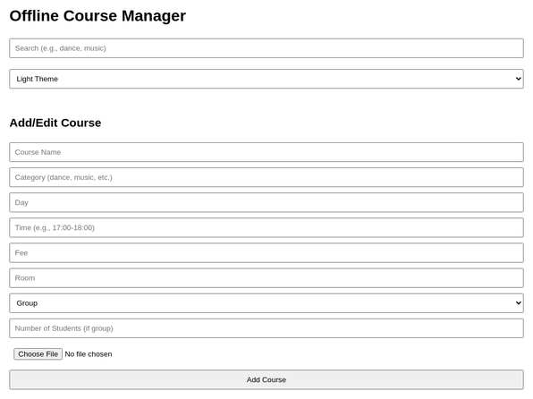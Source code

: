 <!DOCTYPE html>
<html lang="en">
<head>
  <meta charset="UTF-8">
  <meta name="viewport" content="width=device-width, initial-scale=1.0">
  <title>Offline Course Manager</title>
  <style>
    :root {
      --bg-color: #ffffff;
      --text-color: #000000;
    }
    body.dark {
      --bg-color: #1e1e1e;
      --text-color: #ffffff;
    }
    body {
      background-color: var(--bg-color);
      color: var(--text-color);
      font-family: sans-serif;
      padding: 20px;
      max-width: 1200px;
      margin: auto;
    }
    input, select, button {
      padding: 8px;
      margin: 5px 0;
      width: 100%;
      box-sizing: border-box;
    }
    .grid {
      display: grid;
      grid-template-columns: repeat(auto-fill, minmax(300px, 1fr));
      gap: 15px;
    }
    .card {
      border: 1px solid #ccc;
      border-radius: 10px;
      padding: 15px;
      background-color: #f9f9f9;
      display: flex;
      flex-direction: column;
      gap: 5px;
    }
    .card.ongoing {
      border: 2px solid green;
      background-color: #e6ffe6;
    }
    .avatar img {
      width: 50px;
      height: 50px;
      border-radius: 50%;
      object-fit: cover;
    }
    .top-controls {
      display: flex;
      flex-wrap: wrap;
      gap: 10px;
      margin-bottom: 15px;
    }
  </style>
</head>
<body>

<h1>Offline Course Manager</h1>
<div class="top-controls">
  <input type="text" id="searchInput" placeholder="Search (e.g., dance, music)">
  <select id="themeSelector">
    <option value="light">Light Theme</option>
    <option value="dark">Dark Theme</option>
  </select>
</div>
<div id="courseList" class="grid"></div>

<h2>Add/Edit Course</h2>
<input type="text" id="name" placeholder="Course Name">
<input type="text" id="category" placeholder="Category (dance, music, etc.)">
<input type="text" id="day" placeholder="Day">
<input type="text" id="time" placeholder="Time (e.g., 17:00-18:00)">
<input type="text" id="fee" placeholder="Fee">
<input type="text" id="room" placeholder="Room">
<select id="type">
  <option value="group">Group</option>
  <option value="individual">Individual</option>
</select>
<input type="number" id="students" placeholder="Number of Students (if group)">
<input type="file" id="imageUpload" accept="image/*">
<button onclick="addCourse()">Add Course</button>

<script>
  const courses = JSON.parse(localStorage.getItem('courses') || '[]');

  function renderCourses() {
    const now = new Date();
    const currentHour = now.getHours();
    const search = document.getElementById('searchInput').value.toLowerCase();
    const list = document.getElementById('courseList');
    list.innerHTML = '';

    courses.filter(c => c.name.toLowerCase().includes(search) || c.category.toLowerCase().includes(search))
    .forEach((c, idx) => {
      const [start, end] = c.time.split('-').map(t => parseInt(t));
      const ongoing = now.getDay() === new Date(`1970-01-0${['sun','mon','tue','wed','thu','fri','sat'].indexOf(c.day.slice(0,3).toLowerCase())+1}`).getDay() && currentHour >= start && currentHour < end;

      const card = document.createElement('div');
      card.className = 'card' + (ongoing ? ' ongoing' : '');

      card.innerHTML = `
        <div class="avatar"><img src="${c.image}" alt="Teacher"></div>
        <input value="${c.name}" onchange="updateCourse(${idx}, 'name', this.value)">
        <input value="${c.category}" onchange="updateCourse(${idx}, 'category', this.value)">
        <input value="${c.day}" onchange="updateCourse(${idx}, 'day', this.value)">
        <input value="${c.time}" onchange="updateCourse(${idx}, 'time', this.value)">
        <input value="${c.fee}" onchange="updateCourse(${idx}, 'fee', this.value)">
        <input value="${c.room}" onchange="updateCourse(${idx}, 'room', this.value)">
        <select onchange="updateCourse(${idx}, 'type', this.value)">
          <option value="group" ${c.type === 'group' ? 'selected' : ''}>Group</option>
          <option value="individual" ${c.type === 'individual' ? 'selected' : ''}>Individual</option>
        </select>
        <input value="${c.students}" onchange="updateCourse(${idx}, 'students', this.value)" placeholder="Number of students">
        <input value="${c.image}" onchange="updateCourse(${idx}, 'image', this.value)">
        <button onclick="deleteCourse(${idx})">Delete</button>
      `;
      list.appendChild(card);
    });
  }

  function updateCourse(index, key, value) {
    courses[index][key] = value;
    saveCourses();
  }

  function deleteCourse(index) {
    courses.splice(index, 1);
    saveCourses();
  }

  function addCourse() {
    const name = document.getElementById('name').value;
    const category = document.getElementById('category').value;
    const day = document.getElementById('day').value;
    const time = document.getElementById('time').value;
    const fee = document.getElementById('fee').value;
    const room = document.getElementById('room').value;
    const type = document.getElementById('type').value;
    const students = document.getElementById('students').value;
    const imageFile = document.getElementById('imageUpload').files[0];

    if (!name || !category || !day || !time || !fee || !room || !type) return;

    if (imageFile) {
      const reader = new FileReader();
      reader.onload = function(e) {
        courses.push({ name, category, day, time, fee, room, type, students, image: e.target.result });
        clearInputs();
        saveCourses();
      };
      reader.readAsDataURL(imageFile);
    } else {
      courses.push({ name, category, day, time, fee, room, type, students, image: '' });
      clearInputs();
      saveCourses();
    }
  }

  function saveCourses() {
